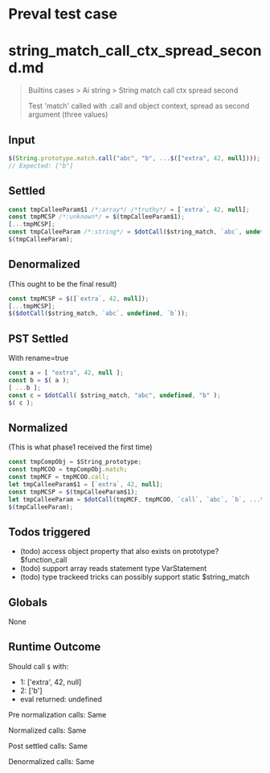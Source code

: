 # Preval test case

# string_match_call_ctx_spread_second.md

> Builtins cases > Ai string > String match call ctx spread second
>
> Test 'match' called with .call and object context, spread as second argument (three values)

## Input

`````js filename=intro
$(String.prototype.match.call("abc", "b", ...$(["extra", 42, null])));
// Expected: ["b"]
`````


## Settled


`````js filename=intro
const tmpCalleeParam$1 /*:array*/ /*truthy*/ = [`extra`, 42, null];
const tmpMCSP /*:unknown*/ = $(tmpCalleeParam$1);
[...tmpMCSP];
const tmpCalleeParam /*:string*/ = $dotCall($string_match, `abc`, undefined, `b`);
$(tmpCalleeParam);
`````


## Denormalized
(This ought to be the final result)

`````js filename=intro
const tmpMCSP = $([`extra`, 42, null]);
[...tmpMCSP];
$($dotCall($string_match, `abc`, undefined, `b`));
`````


## PST Settled
With rename=true

`````js filename=intro
const a = [ "extra", 42, null ];
const b = $( a );
[ ...b ];
const c = $dotCall( $string_match, "abc", undefined, "b" );
$( c );
`````


## Normalized
(This is what phase1 received the first time)

`````js filename=intro
const tmpCompObj = $String_prototype;
const tmpMCOO = tmpCompObj.match;
const tmpMCF = tmpMCOO.call;
let tmpCalleeParam$1 = [`extra`, 42, null];
const tmpMCSP = $(tmpCalleeParam$1);
let tmpCalleeParam = $dotCall(tmpMCF, tmpMCOO, `call`, `abc`, `b`, ...tmpMCSP);
$(tmpCalleeParam);
`````


## Todos triggered


- (todo) access object property that also exists on prototype? $function_call
- (todo) support array reads statement type VarStatement
- (todo) type trackeed tricks can possibly support static $string_match


## Globals


None


## Runtime Outcome


Should call `$` with:
 - 1: ['extra', 42, null]
 - 2: ['b']
 - eval returned: undefined

Pre normalization calls: Same

Normalized calls: Same

Post settled calls: Same

Denormalized calls: Same
